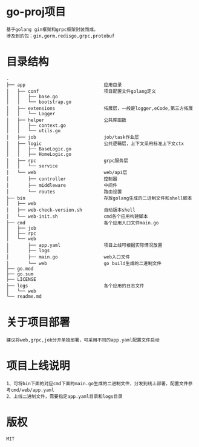 # go-proj项目
    基于golang gin框架和grpc框架封装而成。
    涉及到的包：gin,gorm,redisgo,grpc,protobuf

# 目录结构
    .
    ├── app                             应用目录
    │   ├── conf                        项目配置文件golang定义
    │   │   ├── base.go
    │   │   └── bootstrap.go
    │   ├── extensions                  拓展层，一般是logger,eCode,第三方拓展
    │   │   └── Logger
    │   ├── helper                      公共库函数
    │   │   ├── context.go
    │   │   └── utils.go
    │   ├── job                         job/task作业层
    │   ├── logic                       公共逻辑层，上下文采用标准上下文ctx
    │   │   ├── BaseLogic.go
    │   │   ├── HomeLogic.go
    │   ├── rpc                         grpc服务层
    │   │   └── service
    │   └── web                         web/api层
    │       ├── controller              控制器
    │       ├── middleware              中间件
    │       └── routes                  路由设置
    ├── bin                             存放golang生成的二进制文件和shell脚本
    │   ├── web
    │   ├── web-check-version.sh        自动版本shell
    │   └── web-init.sh                 cmd各个应用构建脚本
    ├── cmd                             各个应用入口文件main.go
    │   ├── job
    │   ├── rpc
    │   └── web
    │       ├── app.yaml                项目上线可根据实际情况放置
    │       ├── logs
    │       ├── main.go                 web入口文件
    │       └── web                     go build生成的二进制文件
    ├── go.mod
    ├── go.sum
    ├── LICENSE
    ├── logs                            各个应用的日志文件
    │   └── web
    └── readme.md
# 关于项目部署
    建议将web,grpc,job分开单独部署，可采用不同的app.yaml配置文件启动

# 项目上线说明
    1、可将bin下面的对应cmd下面的main.go生成的二进制文件，分发到线上部署，配置文件参考cmd/web/app.yaml
    2、上线二进制文件，需要指定app.yaml目录和logs目录

# 版权
    MIT
